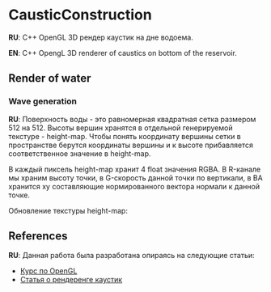 # CausticConstruction

**RU**: С++ OpenGL 3D рендер каустик на дне водоема.

**EN**: C++ OpengL 3D renderer of caustics on bottom of the reservoir.

## Render of water
### Wave generation
**RU**: Поверхность воды - это равномерная квадратная сетка размером 512 на 512. Высоты вершин хранятся в отдельной генерируемой текстуре - height-map. Чтобы понять координату вершины сетки в пространстве берутся координаты вершины и к высоте прибавляется соответственное значение в height-map.

В каждый пиксель height-map хранит 4 float значения RGBA. В R-канале мы храним высоту точки, в G-скорость данной точки по вертикали, в BA хранится xy составляющие нормированного вектора нормали к данной точке.

Обновление текстуры height-map:


## References
**RU**: Данная работа была разработана опираясь на следующие статьи:
* [Курс по OpenGL](https://habr.com/ru/post/310790/)
* [Статья о рендеренге каустик](https://habr.com/ru/post/520928/)
